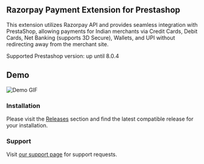 ## Razorpay Payment Extension for Prestashop

This extension utilizes Razorpay API and provides seamless integration with PrestaShop, allowing payments for Indian merchants via Credit Cards, Debit Cards, Net Banking (supports 3D Secure), Wallets, and UPI without redirecting away from the merchant site.

Supported Prestashop version: up until 8.0.4

## Demo

![Demo GIF](https://i.imgur.com/ZUyuDSI.gif)

### Installation

Please visit the [Releases](https://github.com/razorpay/razorpay-prestashop/releases) section and find the latest compatible release for your installation.

### Support

Visit [our support page](https://razorpay.com/support) for support requests.
